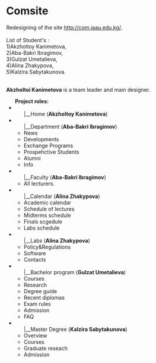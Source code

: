 # Comsite
Redesigning of the site http://com.iaau.edu.kg/. <br><br>
List of Student's : <br>
1)Akzholtoy Kanimetova,<br>
2)Aba-Bakri Ibragimov,<br>
3)Gulzat Umetalieva,<br>
4)Alina Zhakypova,<br>
5)Kalzira Sabytakunova.<br><br>

<b>Akzholtoi Kanimetova</b> is a team leader and main designer.
<ul><b>Project roles:</b><br>
  <li><ul>|__Home  (<b>Akzholtoy Kanimetova</b>)</ul></li>

<li><ul>|__Department (<b>Aba-Bakri Ibragimov</b>)</li>
<li>News<br>
<li>Developments<br>
<li>Exchange Programs<br>
<li>Prospehctive Students<br>
<li>Alumni<br>
<li>Info<br>
</ul>
<li><ul>|__Faculty (<b>Aba-Bakri Ibragimov</b>)</li>
  <li>All lecturers.</li>
</ul>
<li><ul>|__Calendar (<b>Alina Zhakypova</b>)</li>
<li>Academic calendar<br>
<li>Schedule of lectures<br>
<li>Midterms schedule<br>
<li>Finals scgedule<br>
<li>Labs schedule<br>
</ul>
<li><ul>|__Labs (<b>Alina Zhakypova</b>)</li>
<li>Policy&Regulations<br>
<li>Software<br>
<li>Contacts<br></ul>

<li><ul>|__Bachelor program (<b>Gulzat Umetalieva</b>)</li>
<li>Courses<br>
<li>Research<br>
<li>Degree guide<br>
<li>Recent diplomas<br>
<li>Exam rules<br>
<li>Admission<br>
<li>FAQ<br></ul>
                
<li><ul>|__Master Degree (<b>Kalzira Sabytakunova</b>)  </li>  
    <li>Overview<br>
    <li>Courses<br>
    <li>Graduate reseach<br>
    <li>Admission<br>
      </ul>
</ul>
